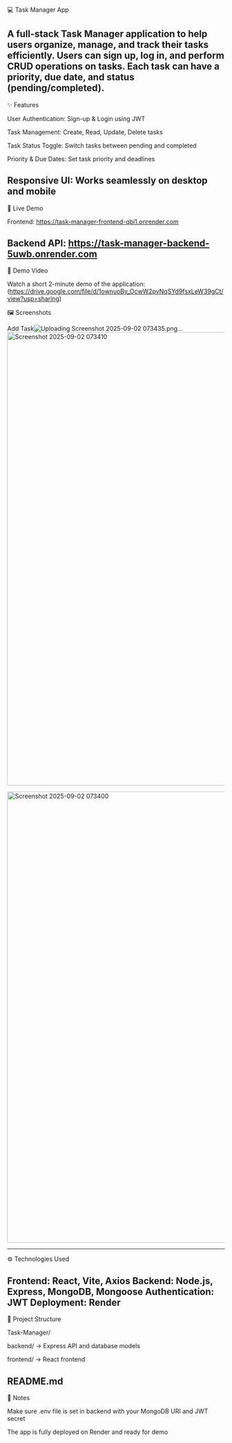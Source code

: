 💻 Task Manager App

A full-stack Task Manager application to help users organize, manage, and track their tasks efficiently. Users can sign up, log in, and perform CRUD operations on tasks. Each task can have a priority, due date, and status (pending/completed).
-------------------------------------------------------------------------------------------------------------------------------------------------------------------------------------------------------
✨ Features

User Authentication: Sign-up & Login using JWT

Task Management: Create, Read, Update, Delete tasks

Task Status Toggle: Switch tasks between pending and completed

Priority & Due Dates: Set task priority and deadlines

Responsive UI: Works seamlessly on desktop and mobile
-------------------------------------------------------------------------------------------------------------------------------------------------------------------------------------------------------
🚀 Live Demo

Frontend: https://task-manager-frontend-qbi1.onrender.com

Backend API: https://task-manager-backend-5uwb.onrender.com
-------------------------------------------------------------------------------------------------------------------------------------------------------------------------------------------------------
🎥 Demo Video

Watch a short 2-minute demo of the application:
(https://drive.google.com/file/d/1ownuoBv_OcwW2pvNqSYd9fsxLeW39gCt/view?usp=sharing)

🖼 Screenshots


Add Task![Uploading Screenshot 2025-09-02 073435.png…]()
<img width="1916" height="1048" alt="Screenshot 2025-09-02 073410" src="https://github.com/user-attachments/assets/ff71ded7-1d3a-4988-a618-d3e59855bd22" />



<img width="1919" height="1043" alt="Screenshot 2025-09-02 073400" src="https://github.com/user-attachments/assets/067bcbb3-1f23-4d10-acd7-fc014d625f9f" />


-------------------------------------------------------------------------------------------------------------------------------------------------------------------------------------------------------
⚙️ Technologies Used

Frontend: React, Vite, Axios
Backend: Node.js, Express, MongoDB, Mongoose
Authentication: JWT
Deployment: Render
-------------------------------------------------------------------------------------------------------------------------------------------------------------------------------------------------------
📂 Project Structure

Task-Manager/

backend/ → Express API and database models

frontend/ → React frontend

README.md
-------------------------------------------------------------------------------------------------------------------------------------------------------------------------------------------------------
📌 Notes

Make sure .env file is set in backend with your MongoDB URI and JWT secret

The app is fully deployed on Render and ready for demo
